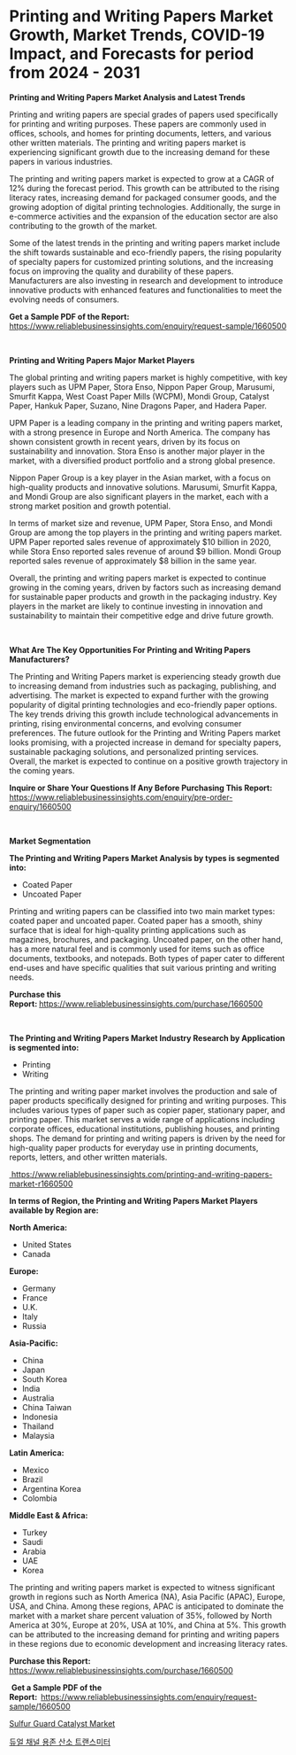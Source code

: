 <p><h1>Printing and Writing Papers Market Growth, Market Trends, COVID-19 Impact, and Forecasts for period from 2024 - 2031</h1></p><p><strong>Printing and Writing Papers Market Analysis and Latest Trends</strong></p>
<p><p>Printing and writing papers are special grades of papers used specifically for printing and writing purposes. These papers are commonly used in offices, schools, and homes for printing documents, letters, and various other written materials. The printing and writing papers market is experiencing significant growth due to the increasing demand for these papers in various industries. </p><p>The printing and writing papers market is expected to grow at a CAGR of 12% during the forecast period. This growth can be attributed to the rising literacy rates, increasing demand for packaged consumer goods, and the growing adoption of digital printing technologies. Additionally, the surge in e-commerce activities and the expansion of the education sector are also contributing to the growth of the market.</p><p>Some of the latest trends in the printing and writing papers market include the shift towards sustainable and eco-friendly papers, the rising popularity of specialty papers for customized printing solutions, and the increasing focus on improving the quality and durability of these papers. Manufacturers are also investing in research and development to introduce innovative products with enhanced features and functionalities to meet the evolving needs of consumers.</p></p>
<p><strong>Get a Sample PDF of the Report:&nbsp;</strong> <a href="https://www.reliablebusinessinsights.com/enquiry/request-sample/1660500">https://www.reliablebusinessinsights.com/enquiry/request-sample/1660500</a></p>
<p>&nbsp;</p>
<p><strong>Printing and Writing Papers Major Market Players</strong></p>
<p><p>The global printing and writing papers market is highly competitive, with key players such as UPM Paper, Stora Enso, Nippon Paper Group, Marusumi, Smurfit Kappa, West Coast Paper Mills (WCPM), Mondi Group, Catalyst Paper, Hankuk Paper, Suzano, Nine Dragons Paper, and Hadera Paper. </p><p>UPM Paper is a leading company in the printing and writing papers market, with a strong presence in Europe and North America. The company has shown consistent growth in recent years, driven by its focus on sustainability and innovation. Stora Enso is another major player in the market, with a diversified product portfolio and a strong global presence. </p><p>Nippon Paper Group is a key player in the Asian market, with a focus on high-quality products and innovative solutions. Marusumi, Smurfit Kappa, and Mondi Group are also significant players in the market, each with a strong market position and growth potential. </p><p>In terms of market size and revenue, UPM Paper, Stora Enso, and Mondi Group are among the top players in the printing and writing papers market. UPM Paper reported sales revenue of approximately $10 billion in 2020, while Stora Enso reported sales revenue of around $9 billion. Mondi Group reported sales revenue of approximately $8 billion in the same year. </p><p>Overall, the printing and writing papers market is expected to continue growing in the coming years, driven by factors such as increasing demand for sustainable paper products and growth in the packaging industry. Key players in the market are likely to continue investing in innovation and sustainability to maintain their competitive edge and drive future growth.</p></p>
<p>&nbsp;</p>
<p><strong>What Are The Key Opportunities For Printing and Writing Papers Manufacturers?</strong></p>
<p><p>The Printing and Writing Papers market is experiencing steady growth due to increasing demand from industries such as packaging, publishing, and advertising. The market is expected to expand further with the growing popularity of digital printing technologies and eco-friendly paper options. The key trends driving this growth include technological advancements in printing, rising environmental concerns, and evolving consumer preferences. The future outlook for the Printing and Writing Papers market looks promising, with a projected increase in demand for specialty papers, sustainable packaging solutions, and personalized printing services. Overall, the market is expected to continue on a positive growth trajectory in the coming years.</p></p>
<p><strong>Inquire or Share Your Questions If Any Before Purchasing This Report:</strong> <a href="https://www.reliablebusinessinsights.com/enquiry/pre-order-enquiry/1660500">https://www.reliablebusinessinsights.com/enquiry/pre-order-enquiry/1660500</a></p>
<p>&nbsp;</p>
<p><strong>Market Segmentation</strong></p>
<p><strong>The Printing and Writing Papers Market Analysis by types is segmented into:</strong></p>
<p><ul><li>Coated Paper</li><li>Uncoated Paper</li></ul></p>
<p><p>Printing and writing papers can be classified into two main market types: coated paper and uncoated paper. Coated paper has a smooth, shiny surface that is ideal for high-quality printing applications such as magazines, brochures, and packaging. Uncoated paper, on the other hand, has a more natural feel and is commonly used for items such as office documents, textbooks, and notepads. Both types of paper cater to different end-uses and have specific qualities that suit various printing and writing needs.</p></p>
<p><strong>Purchase this Report:&nbsp;</strong><a href="https://www.reliablebusinessinsights.com/purchase/1660500">https://www.reliablebusinessinsights.com/purchase/1660500</a></p>
<p>&nbsp;</p>
<p><strong>The Printing and Writing Papers Market Industry Research by Application is segmented into:</strong></p>
<p><ul><li>Printing</li><li>Writing</li></ul></p>
<p><p>The printing and writing paper market involves the production and sale of paper products specifically designed for printing and writing purposes. This includes various types of paper such as copier paper, stationary paper, and printing paper. This market serves a wide range of applications including corporate offices, educational institutions, publishing houses, and printing shops. The demand for printing and writing papers is driven by the need for high-quality paper products for everyday use in printing documents, reports, letters, and other written materials.</p></p>
<p><a href="https://www.reliablebusinessinsights.com/printing-and-writing-papers-market-r1660500">&nbsp;https://www.reliablebusinessinsights.com/printing-and-writing-papers-market-r1660500</a></p>
<p><strong>In terms of Region, the Printing and Writing Papers Market Players available by Region are:</strong></p>
<p>
    <p> <strong> North America: </strong>
        <ul>
            <li>United States</li>
            <li>Canada</li>
        </ul>
        </p> 
    <p> <strong> Europe: </strong>
        <ul>
            <li>Germany</li>
            <li>France</li>
            <li>U.K.</li>
            <li>Italy</li>
            <li>Russia</li>
        </ul>
        </p> 
    <p> <strong> Asia-Pacific: </strong>
        <ul>
            <li>China</li>
            <li>Japan</li>
            <li>South Korea</li>
            <li>India</li>
            <li>Australia</li>
            <li>China Taiwan</li>
            <li>Indonesia</li>
            <li>Thailand</li>
            <li>Malaysia</li>
        </ul>
        </p> 
    <p> <strong> Latin America: </strong>
        <ul>
            <li>Mexico</li>
            <li>Brazil</li>
            <li>Argentina Korea</li>
            <li>Colombia</li>
        </ul>
        </p> 
    <p> <strong> Middle East & Africa: </strong>
        <ul>
            <li>Turkey</li>
            <li>Saudi</li>
            <li>Arabia</li>
            <li>UAE</li>
            <li>Korea</li>
        </ul>
    </p>
    </p>
<p><p>The printing and writing papers market is expected to witness significant growth in regions such as North America (NA), Asia Pacific (APAC), Europe, USA, and China. Among these regions, APAC is anticipated to dominate the market with a market share percent valuation of 35%, followed by North America at 30%, Europe at 20%, USA at 10%, and China at 5%. This growth can be attributed to the increasing demand for printing and writing papers in these regions due to economic development and increasing literacy rates.</p></p>
<p><strong>Purchase this Report: </strong><a href="https://www.reliablebusinessinsights.com/purchase/1660500">https://www.reliablebusinessinsights.com/purchase/1660500</a></p>
<p>&nbsp;<strong>Get a Sample PDF of the Report:&nbsp;&nbsp;</strong><a href="https://www.reliablebusinessinsights.com/enquiry/request-sample/1660500">https://www.reliablebusinessinsights.com/enquiry/request-sample/1660500</a></p>
<p><strong></strong></p>
<p><p><a href="https://github.com/kosella/Market-Research-Report-List-3/blob/main/sulfur-guard-catalyst-market.md">Sulfur Guard Catalyst Market</a></p><p><a href="https://medium.com/@matthiasdkins856/%EC%9D%B4%EC%A4%91-%EC%B1%84%EB%84%90-%EC%9A%A9%ED%95%B4-%EC%82%B0%EC%86%8C-%EB%B3%80%ED%99%98%EA%B8%B0-%EC%8B%9C%EC%9E%A5-%EC%A0%90%EC%9C%A0%EC%9C%A8-%EB%B0%8F-%EC%83%88%EB%A1%9C%EC%9A%B4-%EB%8F%99%ED%96%A5-%EB%B6%84%EC%84%9D-%EC%9C%A0%ED%98%95-%EC%9D%91%EC%9A%A9-%EC%B5%9C%EC%A2%85-%EC%82%AC%EC%9A%A9%EC%B2%98-%EB%B0%8F-2024%EB%85%84%EB%B6%80%ED%84%B0-2031%EB%85%84%EA%B9%8C%EC%A7%80%EC%9D%98-%EC%98%88%EC%B8%A1%EC%97%90-%EB%8C%80%ED%95%9C-%EB%B6%84%EC%84%9D-76cb4fed6434">듀얼 채널 용존 산소 트랜스미터</a></p></p>